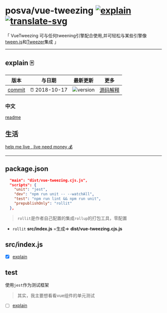 # posva/vue-tweezing [![explain]][source] [![translate-svg]][translate-list]

<!-- [![size-img]][size] -->

[explain]: http://llever.com/explain.svg
[source]: https://github.com/chinanf-boy/Source-Explain
[translate-svg]: http://llever.com/translate.svg
[translate-list]: https://github.com/chinanf-boy/chinese-translate-list
[size-img]: https://packagephobia.now.sh/badge?p=Name
[size]: https://packagephobia.now.sh/result?p=Name

「 VueTweezing 可与任何tweening引擎配合使用,并可轻松与某些引擎像[tween.js](https://github.com/tweenjs/tween.js)和[Tweezer](https://github.com/jaxgeller/tweezer.js/)集成 」

---

## explain 🀄️

<!-- doc-templite START generated -->
<!-- time = '2018-10-17' -->
<!-- name = 'posva' -->
<!-- repo = 'vue-tweezing' -->
<!-- commit = '5e8a0256bd910a58e21113494eeb4e4c653c1a17' -->

| 版本     | 与日期        | 最新更新   | 更多               |
| -------- | ------------- | ---------- | ------------------ |
| [commit] | ⏰ 2018-10-17 | ![version] | [源码解释][source] |

[commit]: https://github.com/posva/vue-tweezing/tree/5e8a0256bd910a58e21113494eeb4e4c653c1a17
[version]: https://img.shields.io/npm/v/vue-tweezing.svg

<!-- doc-templite END generated -->

### 中文

[readme](zh.md)


## 生活

[help me live , live need money 💰](https://github.com/chinanf-boy/live-need-money)

---

## package.json

``` json
  "main": "dist/vue-tweezing.cjs.js",
  "scripts": {
    "unit": "jest",
    "dev": "npm run unit -- --watchAll",
    "test": "npm run lint && npm run unit",
    "prepublishOnly": "rollit"
  },
```

> `rollit`是作者自己配置的集成`rollup`的打包工具，零配置

- `rollit` **src/index.js** =生成=> **dist/vue-tweezing.cjs.js**

## src/index.js

- [x] [explain](src/index.md)

## test

使用`jest`作为测试框架

> 其实，我主要想看看vue组件的单元测试

- [ ] [explain](test/)